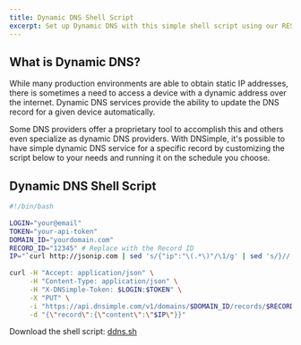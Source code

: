```yaml
---
title: Dynamic DNS Shell Script
excerpt: Set up Dynamic DNS with this simple shell script using our REST API.
---
```


## What is Dynamic DNS?

While many production environments are able to obtain static IP addresses, there is sometimes a need to access a device with a dynamic address over the internet. Dynamic DNS services provide the ability to update the DNS record for a given device automatically.

Some DNS providers offer a proprietary tool to accomplish this and others even specialize as dynamic DNS providers. With DNSimple, it's possible to have simple dynamic DNS service for a specific record by customizing the script below to your needs and running it on the schedule you choose.

## Dynamic DNS Shell Script

~~~bash
#!/bin/bash
 
LOGIN="your@email"
TOKEN="your-api-token"
DOMAIN_ID="yourdomain.com"
RECORD_ID="12345" # Replace with the Record ID
IP="`curl http://jsonip.com | sed 's/{"ip":"\(.*\)"/\1/g' | sed 's/}//'`"
 
curl -H "Accept: application/json" \
     -H "Content-Type: application/json" \
     -H "X-DNSimple-Token: $LOGIN:$TOKEN" \
     -X "PUT" \
     -i "https://api.dnsimple.com/v1/domains/$DOMAIN_ID/records/$RECORD_ID" \
     -d "{\"record\":{\"content\":\"$IP\"}}"
~~~

Download the shell script: [ddns.sh](ddns.sh)
